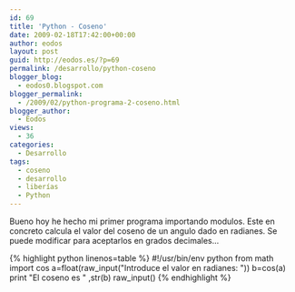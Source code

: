 ```yaml
---
id: 69
title: 'Python - Coseno'
date: 2009-02-18T17:42:00+00:00
author: eodos
layout: post
guid: http://eodos.es/?p=69
permalink: /desarrollo/python-coseno
blogger_blog:
  - eodos0.blogspot.com
blogger_permalink:
  - /2009/02/python-programa-2-coseno.html
blogger_author:
  - Eodos
views:
  - 36
categories:
  - Desarrollo
tags:
  - coseno
  - desarrollo
  - liberías
  - Python
---
```

Bueno hoy he hecho mi primer programa importando modulos. Este en concreto calcula el valor del coseno de un angulo dado en radianes. Se puede modificar para aceptarlos en grados decimales...

{% highlight python linenos=table %}
#!/usr/bin/env python
from math import cos
a=float(raw_input("Introduce el valor en radianes: "))
b=cos(a)
print "El coseno es " ,str(b)
raw_input()
{% endhighlight %}
